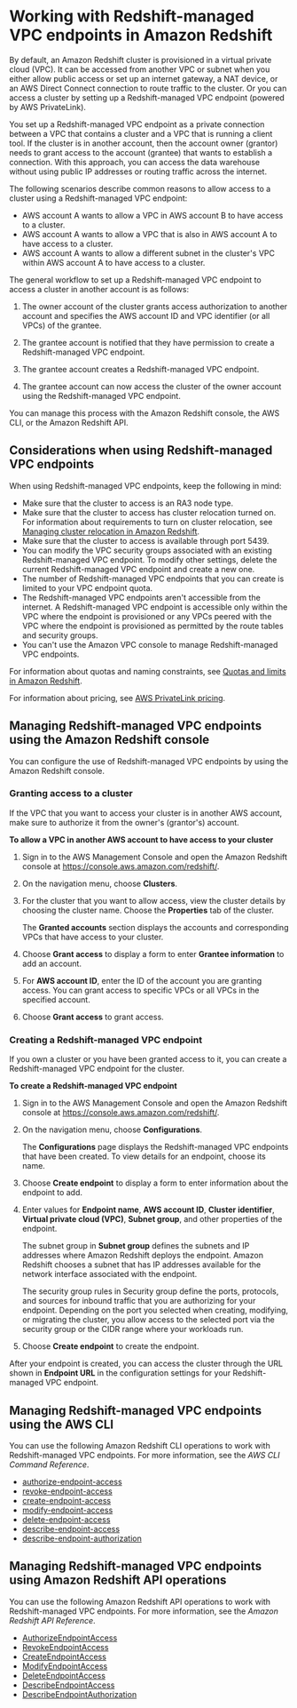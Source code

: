 # Working with Redshift\-managed VPC endpoints in Amazon Redshift<a name="managing-cluster-cross-vpc"></a>

By default, an Amazon Redshift cluster is provisioned in a virtual private cloud \(VPC\)\. It can be accessed from another VPC or subnet when you either allow public access or set up an internet gateway, a NAT device, or an AWS Direct Connect connection to route traffic to the cluster\. Or you can access a cluster by setting up a Redshift\-managed VPC endpoint \(powered by AWS PrivateLink\)\. 

You set up a Redshift\-managed VPC endpoint as a private connection between a VPC that contains a cluster and a VPC that is running a client tool\. If the cluster is in another account, then the account owner \(grantor\) needs to grant access to the account \(grantee\) that wants to establish a connection\. With this approach, you can access the data warehouse without using public IP addresses or routing traffic across the internet\. 

The following scenarios describe common reasons to allow access to a cluster using a Redshift\-managed VPC endpoint: 
+ AWS account A wants to allow a VPC in AWS account B to have access to a cluster\. 
+ AWS account A wants to allow a VPC that is also in AWS account A to have access to a cluster\.
+ AWS account A wants to allow a different subnet in the cluster's VPC within AWS account A to have access to a cluster\.

The general workflow to set up a Redshift\-managed VPC endpoint to access a cluster in another account is as follows: 

1. The owner account of the cluster grants access authorization to another account and specifies the AWS account ID and VPC identifier \(or all VPCs\) of the grantee\. 

1. The grantee account is notified that they have permission to create a Redshift\-managed VPC endpoint\.

1. The grantee account creates a Redshift\-managed VPC endpoint\.

1. The grantee account can now access the cluster of the owner account using the Redshift\-managed VPC endpoint\.

You can manage this process with the Amazon Redshift console, the AWS CLI, or the Amazon Redshift API\. 

## Considerations when using Redshift\-managed VPC endpoints<a name="managing-cluster-cross-vpc-considerations"></a>

When using Redshift\-managed VPC endpoints, keep the following in mind: 
+ Make sure that the cluster to access is an RA3 node type\. 
+ Make sure that the cluster to access has cluster relocation turned on\. For information about requirements to turn on cluster relocation, see [Managing cluster relocation in Amazon Redshift](managing-cluster-recovery.md)\. 
+ Make sure that the cluster to access is available through port 5439\.
+ You can modify the VPC security groups associated with an existing Redshift\-managed VPC endpoint\. To modify other settings, delete the current Redshift\-managed VPC endpoint and create a new one\.
+ The number of Redshift\-managed VPC endpoints that you can create is limited to your VPC endpoint quota\. 
+ The Redshift\-managed VPC endpoints aren't accessible from the internet\. A Redshift\-managed VPC endpoint is accessible only within the VPC where the endpoint is provisioned or any VPCs peered with the VPC where the endpoint is provisioned as permitted by the route tables and security groups\.
+ You can't use the Amazon VPC console to manage Redshift\-managed VPC endpoints\.

For information about quotas and naming constraints, see [Quotas and limits in Amazon Redshift](amazon-redshift-limits.md)\. 

For information about pricing, see [AWS PrivateLink pricing](https://aws.amazon.com/privatelink/pricing/)\.

## Managing Redshift\-managed VPC endpoints using the Amazon Redshift console<a name="managing-cluster-cross-vpc-console"></a>

You can configure the use of Redshift\-managed VPC endpoints by using the Amazon Redshift console\.

### Granting access to a cluster<a name="managing-cluster-cross-vpc-console-grantor"></a>

If the VPC that you want to access your cluster is in another AWS account, make sure to authorize it from the owner's \(grantor's\) account\.

**To allow a VPC in another AWS account to have access to your cluster**

1. Sign in to the AWS Management Console and open the Amazon Redshift console at [https://console\.aws\.amazon\.com/redshift/](https://console.aws.amazon.com/redshift/)\.

1. On the navigation menu, choose **Clusters**\. 

1. For the cluster that you want to allow access, view the cluster details by choosing the cluster name\. Choose the **Properties** tab of the cluster\. 

   The **Granted accounts** section displays the accounts and corresponding VPCs that have access to your cluster\. 

1. Choose **Grant access** to display a form to enter **Grantee information** to add an account\. 

1. For **AWS account ID**, enter the ID of the account you are granting access\. You can grant access to specific VPCs or all VPCs in the specified account\. 

1. Choose **Grant access** to grant access\. 

### Creating a Redshift\-managed VPC endpoint<a name="managing-cluster-cross-vpc-console-grantee"></a>

If you own a cluster or you have been granted access to it, you can create a Redshift\-managed VPC endpoint for the cluster\. 

**To create a Redshift\-managed VPC endpoint**

1. Sign in to the AWS Management Console and open the Amazon Redshift console at [https://console\.aws\.amazon\.com/redshift/](https://console.aws.amazon.com/redshift/)\.

1. On the navigation menu, choose **Configurations**\. 

   The **Configurations** page displays the Redshift\-managed VPC endpoints that have been created\. To view details for an endpoint, choose its name\.

1. Choose **Create endpoint** to display a form to enter information about the endpoint to add\.

1. Enter values for **Endpoint name**, **AWS account ID**, **Cluster identifier**, **Virtual private cloud \(VPC\)**, **Subnet group**, and other properties of the endpoint\. 

   The subnet group in **Subnet group** defines the subnets and IP addresses where Amazon Redshift deploys the endpoint\. Amazon Redshift chooses a subnet that has IP addresses available for the network interface associated with the endpoint\. 

   The security group rules in Security group define the ports, protocols, and sources for inbound traffic that you are authorizing for your endpoint\. Depending on the port you selected when creating, modifying, or migrating the cluster, you allow access to the selected port via the security group or the CIDR range where your workloads run\.  

1. Choose **Create endpoint** to create the endpoint\. 

After your endpoint is created, you can access the cluster through the URL shown in **Endpoint URL** in the configuration settings for your Redshift\-managed VPC endpoint\. 

## Managing Redshift\-managed VPC endpoints using the AWS CLI<a name="managing-cluster-cross-vpc-cli"></a>

You can use the following Amazon Redshift CLI operations to work with Redshift\-managed VPC endpoints\. For more information, see the *AWS CLI Command Reference*\.
+ [authorize\-endpoint\-access](https://docs.aws.amazon.com/cli/latest/reference/redshift/authorize-endpoint-access.html)
+ [revoke\-endpoint\-access](https://docs.aws.amazon.com/cli/latest/reference/redshift/revoke-endpoint-access.html)
+ [create\-endpoint\-access](https://docs.aws.amazon.com/cli/latest/reference/redshift/create-endpoint-access.html)
+ [modify\-endpoint\-access](https://docs.aws.amazon.com/cli/latest/reference/redshift/modify-endpoint-access.html)
+ [delete\-endpoint\-access](https://docs.aws.amazon.com/cli/latest/reference/redshift/delete-endpoint-access.html)
+ [describe\-endpoint\-access](https://docs.aws.amazon.com/cli/latest/reference/redshift/describe-endpoint-access.html)
+ [describe\-endpoint\-authorization](https://docs.aws.amazon.com/cli/latest/reference/redshift/describe-endpoint-authorization.html)

## Managing Redshift\-managed VPC endpoints using Amazon Redshift API operations<a name="managing-cluster-cross-vpc-api"></a>

You can use the following Amazon Redshift API operations to work with Redshift\-managed VPC endpoints\. For more information, see the *Amazon Redshift API Reference*\.
+ [AuthorizeEndpointAccess](https://docs.aws.amazon.com/redshift/latest/APIReference/API_AuthorizeEndpointAccess.html)
+ [RevokeEndpointAccess](https://docs.aws.amazon.com/redshift/latest/APIReference/API_RevokeEndpointAccess.html)
+ [CreateEndpointAccess](https://docs.aws.amazon.com/redshift/latest/APIReference/API_CreateEndpointAccess.html)
+ [ModifyEndpointAccess](https://docs.aws.amazon.com/redshift/latest/APIReference/API_ModifyEndpointAccess.html)
+ [DeleteEndpointAccess](https://docs.aws.amazon.com/redshift/latest/APIReference/API_DeleteEndpointAccess.html)
+ [DescribeEndpointAccess](https://docs.aws.amazon.com/redshift/latest/APIReference/API_DescribeEndpointAccess.html)
+ [DescribeEndpointAuthorization](https://docs.aws.amazon.com/redshift/latest/APIReference/API_DescribeEndpointAuthorization.html)